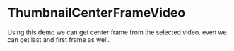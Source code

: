 # ThumbnailCenterFrameVideo
Using this demo we can get center frame from the selected video. even we can get last and first frame as well.
